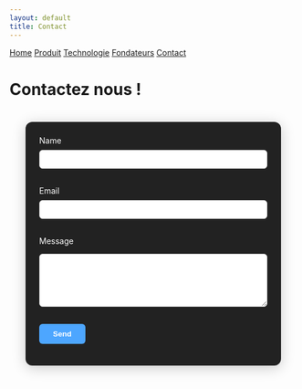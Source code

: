 ```yaml
---
layout: default
title: Contact
---
```


<div class="background" style="background-image: url('{{ site.baseurl }}/assets/images/bg1.jpg');">
      <div class="nav-links">
    <a href="{{ site.baseurl }}">Home</a>
    <a href="{{ site.baseurl }}/about.html">Produit</a>
    <a href="{{ site.baseurl }}/projects.html">Technologie</a>
    <a href="{{ site.baseurl }}/gallery.html">Fondateurs</a>
    <a href="{{ site.baseurl }}/contact.html">Contact</a>
  </div>
  <h1>Contactez nous !</h1>
</div>

<form id="contact-form" style="max-width:400px;margin:40px auto;padding:24px;background:#222;border-radius:12px;box-shadow:0 4px 24px #0003;">
  <label for="name" style="display:block;margin-bottom:8px;color:#fff;">Name</label>
  <input type="text" id="name" name="name" required style="width:100%;margin-bottom:16px;padding:8px;border-radius:6px;border:1px solid #ccc;">

  <label for="email" style="display:block;margin-bottom:8px;color:#fff;">Email</label>
  <input type="email" id="email" name="email" required style="width:100%;margin-bottom:16px;padding:8px;border-radius:6px;border:1px solid #ccc;">

  <label for="message" style="display:block;margin-bottom:8px;color:#fff;">Message</label>
  <textarea id="message" name="message" rows="5" required style="width:100%;margin-bottom:16px;padding:8px;border-radius:6px;border:1px solid #ccc;"></textarea>

  <button type="submit" style="background:#4da6ff;color:#fff;padding:10px 24px;border:none;border-radius:6px;font-weight:bold;cursor:pointer;">Send</button>
</form>
